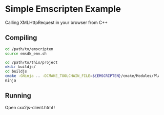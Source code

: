 # Simple Emscripten Example
Calling XMLHttpRequest in your browser from C++

## Compiling
```sh
cd /path/to/emscripten
source emsdk_env.sh 

cd /path/to/this/project
mkdir buildjs/
cd buildjs
cmake -GNinja .. -DCMAKE_TOOLCHAIN_FILE=${EMSCRIPTEN}/cmake/Modules/Platform/Emscripten.cmake
ninja
```

## Running
Open cxx2js-client.html !
